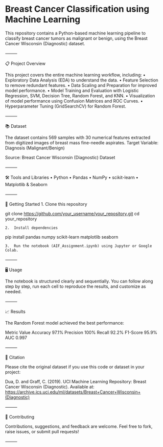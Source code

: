 # Breast Cancer Classification using Machine Learning

This repository contains a Python-based machine learning pipeline to classify breast cancer tumors as malignant or benign, using the Breast Cancer Wisconsin (Diagnostic) dataset.

⸻

📋 Project Overview

This project covers the entire machine learning workflow, including:
	•	Exploratory Data Analysis (EDA) to understand the data.
	•	Feature Selection to remove redundant features.
	•	Data Scaling and Preparation for improved model performance.
	•	Model Training and Evaluation with Logistic Regression, SVM, Decision Tree, Random Forest, and KNN.
	•	Visualization of model performance using Confusion Matrices and ROC Curves.
	•	Hyperparameter Tuning (GridSearchCV) for Random Forest.

⸻

📚 Dataset

The dataset contains 569 samples with 30 numerical features extracted from digitized images of breast mass fine-needle aspirates.
Target Variable: Diagnosis (Malignant/Benign)

Source:
Breast Cancer Wisconsin (Diagnostic) Dataset

⸻

🛠 Tools and Libraries
	•	Python
	•	Pandas
	•	NumPy
	•	scikit-learn
	•	Matplotlib & Seaborn

⸻

🚀 Getting Started
	1.	Clone this repository

git clone https://github.com/your_username/your_repository.git
cd your_repository

	2.	Install dependencies

pip install pandas numpy scikit-learn matplotlib seaborn

	3.	Run the notebook (AIF_Assignment.ipynb) using Jupyter or Google Colab.

⸻

🖥️ Usage

The notebook is structured clearly and sequentially. You can follow along step by step, run each cell to reproduce the results, and customize as needed.

⸻

📈 Results

The Random Forest model achieved the best performance:

Metric	Value
Accuracy	97.1%
Precision	100%
Recall	92.2%
F1-Score	95.9%
AUC	0.997


⸻

🔖 Citation

Please cite the original dataset if you use this code or dataset in your project:

Dua, D. and Graff, C. (2019). UCI Machine Learning Repository: Breast Cancer Wisconsin (Diagnostic). 
Available at: https://archive.ics.uci.edu/ml/datasets/Breast+Cancer+Wisconsin+(Diagnostic)


⸻

🤝 Contributing

Contributions, suggestions, and feedback are welcome. Feel free to fork, raise issues, or submit pull requests!

⸻
